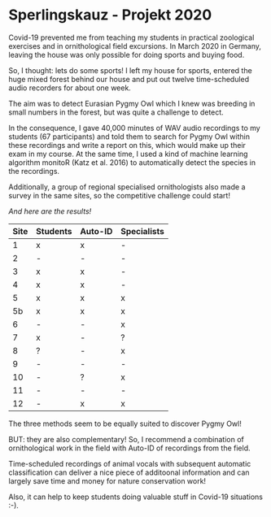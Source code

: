 # Sperlingskauz - Projekt 2020

Covid-19 prevented me from teaching my students in practical zoological exercises and in ornithological field excursions. In March 2020 in Germany, leaving the house was only possible for doing sports and buying food.

So, I thought: lets do some sports! I left my house for sports, entered the huge mixed forest behind our house and put out twelve time-scheduled audio recorders for about one week.

The aim was to detect Eurasian Pygmy Owl which I knew was breeding in small numbers in the forest, but was quite a challenge to detect.

In the consequence, I gave 40,000 minutes of WAV audio recordings to my students (67 participants) and told them to search for Pygmy Owl within these recordings and write a report on this, which would make up their exam in my course. At the same time, I used a kind of machine learning algorithm monitoR (Katz et al. 2016) to automatically detect the species in the recordings.

Additionally, a group of regional specialised ornithologists also made a survey in the same sites, so the competitive challenge could start!  

*And here are the results!*

| Site | Students | Auto-ID | Specialists |
| --- | --- | --- | --- |
| 1 | x | x | - |
| 2 | - | - | - |
| 3 | x | x | - |
| 4 | x | x | - |
| 5 | x | x | x |
| 5b | x | x | x |
| 6 | - | - | x |
| 7 | x | - | ? |
| 8 | ? | - | x |
| 9 | - | - | - |
| 10 | - | ? | x |
| 11 | - | - | - |
| 12 | - | x | x |

The three methods seem to be equally suited to discover Pygmy Owl!

BUT: they are also complementary! So, I recommend a combination of ornithological work in the field with Auto-ID of recordings from the field.  

Time-scheduled recordings of animal vocals with subsequent automatic classification can deliver a nice piece of additoonal information and can largely save time and money for nature conservation work! 

Also, it can help to keep students doing valuable stuff in Covid-19 situations :-).
